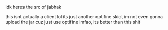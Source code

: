 idk heres the src of jabhak

this isnt actually a client lol its just another optifine skid, im not even gonna upload the jar cuz just use optifine lmfao, its better than this shit
